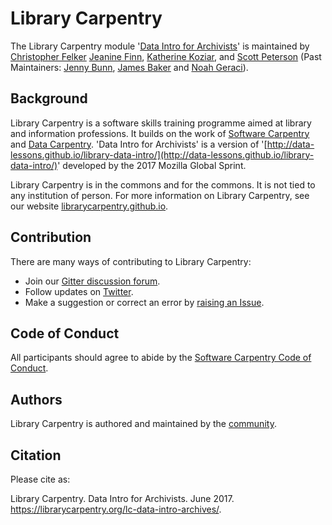 # Library Carpentry

The Library Carpentry module '[Data Intro for Archivists](https://librarycarpentry.org/lc-data-intro-archives/)' is maintained by
[Christopher Felker](https://github.com/doingarchives)
[Jeanine Finn](https://github.com/jellenf), [Katherine Koziar](https://github.com/kekoziar), and [Scott Peterson](https://github.com/scottcpeterson) (Past Maintainers: [Jenny Bunn](https://github.com/JennyBunn), [James Baker](https://github.com/drjwbaker) and [Noah Geraci](https://github.com/ngeraci)).

## Background

Library Carpentry is a software skills training programme aimed at library and information professions. It builds on the work of [Software Carpentry](http://software-carpentry.org/) and [Data Carpentry](http://www.datacarpentry.org/). 'Data Intro for Archivists' is a version of '[http://data-lessons.github.io/library-data-intro/](http://data-lessons.github.io/library-data-intro/)' developed by the 2017 Mozilla Global Sprint.

Library Carpentry is in the commons and for the commons. It is not tied to any institution of person. For more information on Library Carpentry, see our website [librarycarpentry.github.io](http://librarycarpentry.github.io/).

## Contribution

There are many ways of contributing to Library Carpentry:

- Join our [Gitter discussion forum](https://gitter.im/LibraryCarpentry/).
- Follow updates on [Twitter](https://twitter.com/LibCarpentry).
- Make a suggestion or correct an error by [raising an Issue](https://github.com/data-lessons/data-intro-archives/issues).

## Code of Conduct

All participants should agree to abide by the [Software Carpentry Code of Conduct](http://software-carpentry.org/conduct/).

## Authors

Library Carpentry is authored and maintained by the [community](https://github.com/data-lessons/data-intro-archives/network/members).

## Citation

Please cite as:

Library Carpentry. Data Intro for Archivists. June 2017. https://librarycarpentry.org/lc-data-intro-archives/.
